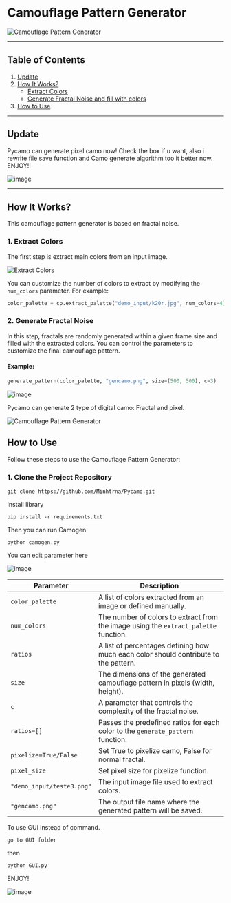 # Camouflage Pattern Generator

![Camouflage Pattern Generator](https://github.com/user-attachments/assets/fc3c84c4-ce5c-4c6e-8883-b49da995d693)

---

## Table of Contents
1. [Update](#update)  
2. [How It Works?](#how-it-works)  
   - [Extract Colors](#extract-colors)  
   - [Generate Fractal Noise and fill with colors](#generate-fractal-noise)  
3. [How to Use](#how-to-use)

---

## Update

Pycamo can generate pixel camo now! Check the box if u want, also i rewrite file save function and Camo generate algorithm too it better now. ENJOY!!

![image](https://github.com/user-attachments/assets/94d331a7-c8c4-4b1f-b329-8fa41f07f0c0)



---

## How It Works?

This camouflage pattern generator is based on fractal noise.

### 1. Extract Colors

The first step is extract main colors from an input image.

![Extract Colors](https://github.com/user-attachments/assets/5c20d5a4-dee0-44fa-b9ec-ee092a0c42e1)

You can customize the number of colors to extract by modifying the `num_colors` parameter. For example:

```python
color_palette = cp.extract_palette("demo_input/k20r.jpg", num_colors=4)  # Extract 4 main colors
```

### 2. Generate Fractal Noise

In this step, fractals are randomly generated within a given frame size and filled with the extracted colors. You can control the parameters to customize the final camouflage pattern.

#### Example:
```python
generate_pattern(color_palette, "gencamo.png", size=(500, 500), c=3)
```

![image](https://github.com/user-attachments/assets/145a31ce-73c7-49dc-9cf3-edf13d90b646)

Pycamo can generate 2 type of digital camo: Fractal and pixel.

![Camouflage Pattern Generator](https://github.com/user-attachments/assets/5b31e80c-5f0b-4117-91ff-eef7f15abc37)


## How to Use

Follow these steps to use the Camouflage Pattern Generator:

### 1. Clone the Project Repository

```
git clone https://github.com/Minhtrna/Pycamo.git
```

Install library

```
pip install -r requirements.txt
```

Then you can run Camogen 

```
python camogen.py
```

You can edit parameter here 

![image](https://github.com/user-attachments/assets/8af52403-a055-4f43-a4ff-841c4c56eb56)



| **Parameter**       | **Description**                                                                 |
|----------------------|---------------------------------------------------------------------------------|
| `color_palette`      | A list of colors extracted from an image or defined manually.                  |
| `num_colors`         | The number of colors to extract from the image using the `extract_palette` function. |
| `ratios`             | A list of percentages defining how much each color should contribute to the pattern. |
| `size`               | The dimensions of the generated camouflage pattern in pixels (width, height).  |
| `c`                  | A parameter that controls the complexity of the fractal noise.                 |
| `ratios=[]`      | Passes the predefined ratios for each color to the `generate_pattern` function. |
| `pixelize=True/False`  | Set True to pixelize camo, False for normal fractal. |
| `pixel_size`  | Set pixel size for pixelize function. |
| `"demo_input/teste3.png"` | The input image file used to extract colors.                                 |
| `"gencamo.png"`      | The output file name where the generated pattern will be saved.                 |



To use GUI instead of command. 

```
go to GUI folder
```

then 

```
python GUI.py
```

ENJOY!

![image](https://github.com/user-attachments/assets/94d331a7-c8c4-4b1f-b329-8fa41f07f0c0)







